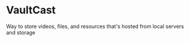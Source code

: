 # VaultCast
 Way to store videos, files, and resources that's hosted from local servers and storage
